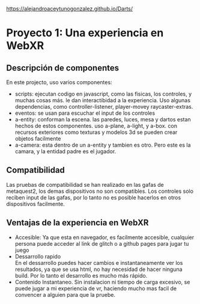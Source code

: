 https://alejandroaceytunogonzalez.github.io/Darts/
# Proyecto 1: Una experiencia en WebXR
## Descripción de componentes
En este projecto, uso varios componentes:
* scripts: ejecutan codigo en javascript, como las fisicas, los controles, y muchas cosas más. le dan interactibidad a la experiencia.
Uso algunas dependencias, como controller-listener, player-movey raycaster-extras.
* eventos: se usan para escuchar el input de los controles
* a-entity: conforman la escena. las paredes, luces, mesa y dartos estan hechos de estos componentes. uso a-plane, a-light, y a-box.
  con recursos exteriores como texturas y modelos 3d se pueden crear objetos facilmente
* a-camera: esta dentro de un a-entity y tambien es otro. Pero este es la camara, y la entidad padre es el jugador.
## Compatibilidad 
Las pruebas de compatibilidad se han realizado en las gafas de metaquest2, los demas dispositivos no son compatibles.
Los controles solo reciben input de las gafas, por lo tanto no es posible hacerlos en otros dispositivos facilmente.
## Ventajas de la experiencia en WebXR
* Accesible: 
Ya que esta en navegador, es facilmente accesible, cualquier persona puede acceder al link de glitch o a github pages para jugar tu juego
* Dessarrollo rapido  
En el dessarrollo puedes hacer cambios e instantaneamente ver los resultados, ya que se usa html, no hay necesidad de hacer ninguna build. Por lo tanto el desarrollo 
es mucho más rápido.
* Contenido Instantaneo. 
Sin instalacion ni tiempo de carga excesivo, se puede jugar a mi experiencia de vr, haciendo mucho mas facil de convencer a alguien para que la pruebe. 
